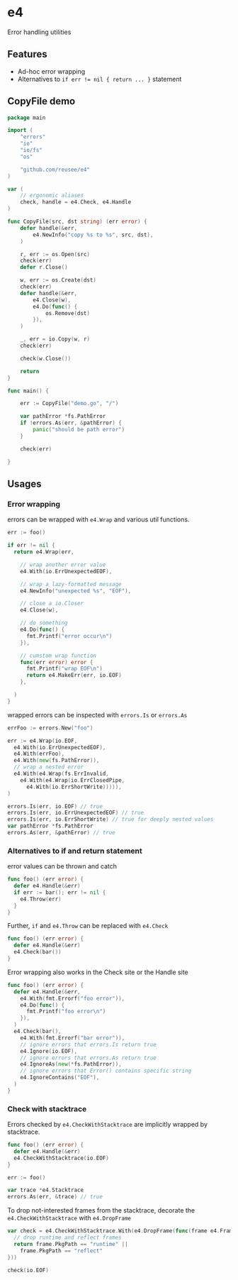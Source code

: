 # e4
Error handling utilities

## Features

* Ad-hoc error wrapping
* Alternatives to `if err != nil { return ... }` statement

## CopyFile demo

```go
package main

import (
	"errors"
	"io"
	"io/fs"
	"os"

	"github.com/reusee/e4"
)

var (
	// ergonomic aliases
	check, handle = e4.Check, e4.Handle
)

func CopyFile(src, dst string) (err error) {
	defer handle(&err,
		e4.NewInfo("copy %s to %s", src, dst),
	)

	r, err := os.Open(src)
	check(err)
	defer r.Close()

	w, err := os.Create(dst)
	check(err)
	defer handle(&err,
		e4.Close(w),
		e4.Do(func() {
			os.Remove(dst)
		}),
	)

	_, err = io.Copy(w, r)
	check(err)

	check(w.Close())

	return
}

func main() {

	err := CopyFile("demo.go", "/")

	var pathError *fs.PathError
	if !errors.As(err, &pathError) {
		panic("should be path error")
	}

	check(err)

}
```

## Usages

### Error wrapping

errors can be wrapped with `e4.Wrap` and various util functions.

```go
err := foo()

if err != nil {
  return e4.Wrap(err,

    // wrap another error value
    e4.With(io.ErrUnexpectedEOF),

    // wrap a lazy-formatted message
    e4.NewInfo("unexpected %s", "EOF"),

    // close a io.Closer
    e4.Close(w),

    // do something
    e4.Do(func() {
      fmt.Printf("error occur\n")
    }),

    // cumstom wrap function
    func(err error) error {
      fmt.Printf("wrap EOF\n")
      return e4.MakeErr(err, io.EOF)
    },

  )
}
```

wrapped errors can be inspected with `errors.Is` or `errors.As`

```go
errFoo := errors.New("foo")

err := e4.Wrap(io.EOF,
  e4.With(io.ErrUnexpectedEOF),
  e4.With(errFoo),
  e4.With(new(fs.PathError)),
  // wrap a nested error
  e4.With(e4.Wrap(fs.ErrInvalid,
    e4.With(e4.Wrap(io.ErrClosedPipe,
      e4.With(io.ErrShortWrite))))),
)

errors.Is(err, io.EOF) // true
errors.Is(err, io.ErrUnexpectedEOF) // true
errors.Is(err, io.ErrShortWrite) // true for deeply nested values
var pathError *fs.PathError
errors.As(err, &pathError) // true
```

### Alternatives to if and return statement 

error values can be thrown and catch

```go
func foo() (err error) {
  defer e4.Handle(&err)
  if err := bar(); err != nil {
    e4.Throw(err)
  }
}
```

Further, `if` and `e4.Throw` can be replaced with `e4.Check`

```go
func foo() (err error) {
  defer e4.Handle(&err)
  e4.Check(bar())
}
```

Error wrapping also works in the Check site or the Handle site

```go
func foo() (err error) {
  defer e4.Handle(&err,
    e4.With(fmt.Errorf("foo error")),
    e4.Do(func() {
      fmt.Printf("foo error\n")
    }),
  )
  e4.Check(bar(),
    e4.With(fmt.Errorf("bar error")),
    // ignore errors that errors.Is return true
    e4.Ignore(io.EOF),
    // ignore errors that errors.As return true
    e4.IgnoreAs(new(*fs.PathError)),
    // ignore errors that Error() contains specific string
    e4.IgnoreContains("EOF"),
  )
}
```

### Check with stacktrace

Errors checked by `e4.CheckWithStacktrace` are implicitly wrapped by stacktrace.

```go
func foo() (err error) {
  defer e4.Handle(&err)
  e4.CheckWithStacktrace(io.EOF)
}

err := foo()

var trace *e4.Stacktrace
errors.As(err, &trace) // true

```

To drop not-interested frames from the stacktrace, decorate the `e4.CheckWithStacktrace` with `e4.DropFrame`

```go
var check = e4.CheckWithStacktrace.With(e4.DropFrame(func(frame e4.Frame) bool {
  // drop runtime and reflect frames
  return frame.PkgPath == "runtime" || 
    frame.PkgPath == "reflect"
}))

check(io.EOF)
```


